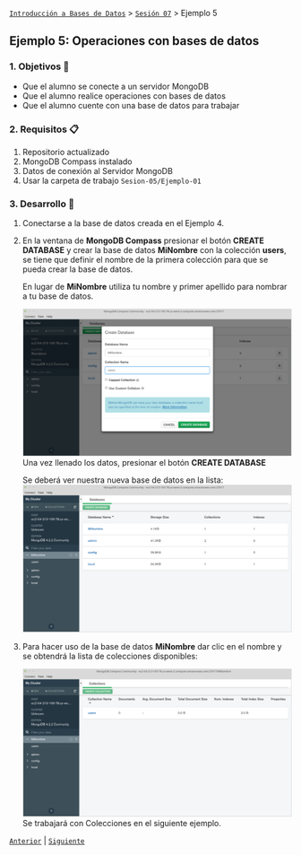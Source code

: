 [`Introducción a Bases de Datos`](../../Readme.md) > [`Sesión 07`](../Readme.md) > Ejemplo 5
## Ejemplo 5: Operaciones con bases de datos

### 1. Objetivos :dart:
- Que el alumno se conecte a un servidor MongoDB
- Que el alumno realice operaciones con bases de datos
- Que el alumno cuente con una base de datos para trabajar

### 2. Requisitos :clipboard:
1. Repositorio actualizado
1. MongoDB Compass instalado
1. Datos de conexión al Servidor MongoDB
1. Usar la carpeta de trabajo `Sesion-05/Ejemplo-01`

### 3. Desarrollo :rocket:
1. Conectarse a la base de datos creada en el Ejemplo 4.

1. En la ventana de __MongoDB Compass__ presionar el botón __CREATE DATABASE__ y crear la base de datos __MiNombre__ con la colección __users__, se tiene que definir el nombre de la primera colección para que se pueda crear la base de datos.

   En lugar de __MiNombre__ utiliza tu nombre y primer apellido para nombrar a tu base de datos.

   ![Creando base de datos](imagenes/creando-basededatos.png)
   Una vez llenado los datos, presionar el botón __CREATE DATABASE__

   Se deberá ver nuestra nueva base de datos en la lista:
   ![Lista de bases de datos](imagenes/lista-basededatos.png)

1. Para hacer uso de la base de datos __MiNombre__ dar clic en el nombre y se obtendrá la lista de colecciones disponibles:

   ![Lista de colecciones](imagenes/lista-colecciones.png)
   Se trabajará con Colecciones en el siguiente ejemplo.

[`Anterior`](../Ejemplo-04/Readme.md) | [`Siguiente`](../Reto-03/Readme.md)      
